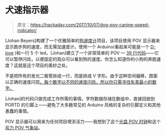 # 犬速指示器

> 原文：<https://hackaday.com/2017/10/07/dog-pov-canine-speed-indicator/>

[Johan Beyers]构建了一个优雅简单的[狗速度计](https://hackaday.io/project/27596-dog-speedometer)项目，该项目使用 POV 显示器来显示跑步狗的速度，而无需加速度计。使用一个 Arduino(看起来可能是一个 [D-love](https://www.arduino.cc/en/Main/ArduinoBoardDuemilanove) )和一行 5 个 led，[Johan]建立了一个非常简单的 POV — [39 行代码](https://github.com/jbeyers/speevo)——它可以暂停闪烁，以便固定的观众可以看到狗的速度。你怎么知道你的小狗的奔跑速度？这就是这个项目的美妙之处。

不是把所有的发光二极管排成一行，而是排成 V 字形。由于这种空间偏移，图案以正确的速度闪现[。每个数字以不同的速度闪烁，所以你只需寻找失真最小的数字。](http://johan.beyers.co.za/2017/10/06/building_a_speedometer_for_my_dog.html)

[Johan]的代码只做完成工作所需的事情。字符数据存储在数组中，直接回放到 PORTD 的引脚上——避免了大多数常见的 Arduino 风格的复杂的引脚定义和其他愚蠢的事情。

POV 显示器可以用来为任何项目增添活力——我想到了这个[光盘 POV 时钟](https://hackaday.com/2013/09/28/cd-rom-pov-clock/)和这个[风力 POV 气象站](https://hackaday.com/2012/03/02/wind-powered-pov-weather-station/)。